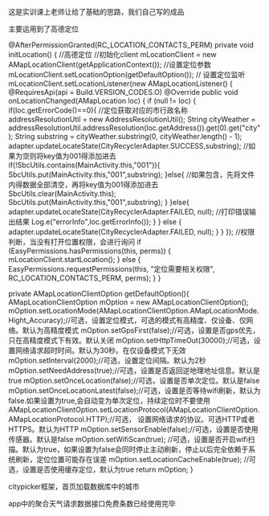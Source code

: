 这是实训课上老师让给了基础的思路，我们自己写的成品

主要运用到了高德定位

@AfterPermissionGranted(RC_LOCATION_CONTACTS_PERM)
    private void initLocation() {
        //高德定位
        //初始化client
        mLocationClient = new AMapLocationClient(getApplicationContext());
        //设置定位参数
        mLocationClient.setLocationOption(getDefaultOption());
        // 设置定位监听
        mLocationClient.setLocationListener(new AMapLocationListener() {
            @RequiresApi(api = Build.VERSION_CODES.O)
            @Override
            public void onLocationChanged(AMapLocation loc) {
                if (null != loc) {
                    if(loc.getErrorCode()==0){
                        //定位获取对应的市行政名称
                        addressResolutionUtil = new AddressResolutionUtil();
                        String cityWeather = addressResolutionUtil.addressResolution(loc.getAddress()).get(0).get("city");
                        String substring = cityWeather.substring(0, cityWeather.length() - 1);
                        adapter.updateLocateState(CityRecyclerAdapter.SUCCESS,substring);
                        //如果为空则将key值为001得添加进去
                       if(!SbcUtils.contains(MainActivity.this,"001")){
                            SbcUtils.put(MainActivity.this,"001",substring);
                        }else{
                           //如果包含，先将文件内得数据全部清空，再将key值为001得添加进去
                            SbcUtils.clear(MainActivity.this);
                            SbcUtils.put(MainActivity.this,"001",substring);
                        }
                    }else{
                        adapter.updateLocateState(CityRecyclerAdapter.FAILED, null);
                        //打印错误输出结果
                        Log.e("errorInfo",loc.getErrorInfo());
                    }
                } else {
                    adapter.updateLocateState(CityRecyclerAdapter.FAILED, null);
                }
            }
        });
        //权限判断，当没有打开位置权限，会进行询问
        if (EasyPermissions.hasPermissions(this, perms)) {
            mLocationClient.startLocation();
        } else {
            EasyPermissions.requestPermissions(this, "定位需要相关权限",
                    RC_LOCATION_CONTACTS_PERM, perms);
        }
    }


private AMapLocationClientOption getDefaultOption(){
        AMapLocationClientOption mOption = new AMapLocationClientOption();
        mOption.setLocationMode(AMapLocationClientOption.AMapLocationMode.Hight_Accuracy);//可选，设置定位模式，可选的模式有高精度、仅设备、仅网络。默认为高精度模式
        mOption.setGpsFirst(false);//可选，设置是否gps优先，只在高精度模式下有效。默认关闭
        mOption.setHttpTimeOut(30000);//可选，设置网络请求超时时间。默认为30秒。在仅设备模式下无效
        mOption.setInterval(2000);//可选，设置定位间隔。默认为2秒
        mOption.setNeedAddress(true);//可选，设置是否返回逆地理地址信息。默认是true
        mOption.setOnceLocation(false);//可选，设置是否单次定位。默认是false
        mOption.setOnceLocationLatest(false);//可选，设置是否等待wifi刷新，默认为false.如果设置为true,会自动变为单次定位，持续定位时不要使用
        AMapLocationClientOption.setLocationProtocol(AMapLocationClientOption.AMapLocationProtocol.HTTP);//可选， 设置网络请求的协议。可选HTTP或者HTTPS。默认为HTTP
        mOption.setSensorEnable(false);//可选，设置是否使用传感器。默认是false
        mOption.setWifiScan(true); //可选，设置是否开启wifi扫描。默认为true，如果设置为false会同时停止主动刷新，停止以后完全依赖于系统刷新，定位位置可能存在误差
        mOption.setLocationCacheEnable(true); //可选，设置是否使用缓存定位，默认为true
        return mOption;
    }

citypicker框架，首页加载数据库中的城市


app中的聚合天气请求数据接口免费条数已经使用完毕
